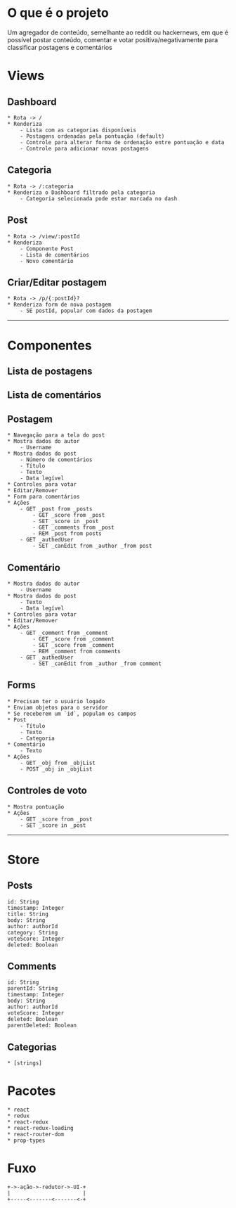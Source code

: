 # O que é o projeto

Um agregador de conteúdo, semelhante ao reddit ou hackernews, em que é possível postar conteúdo, comentar e votar positiva/negativamente para classificar postagens e comentários

# Views

## Dashboard
	* Rota -> /
	* Renderiza
		- Lista com as categorias disponíveis
		- Postagens ordenadas pela pontuação (default)
		- Controle para alterar forma de ordenação entre pontuação e data
		- Controle para adicionar novas postagens

## Categoria
	* Rota -> /:categoria
	* Renderiza o Dashboard filtrado pela categoria
		- Categoria selecionada pode estar marcada no dash

## Post
	* Rota -> /view/:postId
	* Renderiza
		- Componente Post
		- Lista de comentários
		- Novo comentário

## Criar/Editar postagem
	* Rota -> /p/{:postId}?
	* Renderiza form de nova postagem
		- SE postId, popular com dados da postagem

--------------------------------------------------

# Componentes

## Lista de postagens

## Lista de comentários

## Postagem
	* Navegação para a tela do post
	* Mostra dados do autor
		- Username
	* Mostra dados do post
		- Número de comentários
		- Título
		- Texto
		- Data legível
	* Controles para votar
	* Editar/Remover
	* Form para comentários
	* Ações
		- GET _post from _posts
			- GET _score from _post
			- SET _score in _post
			- GET _comments from _post
			- REM _post from posts
		- GET _authedUser
			- SET _canEdit from _author _from post

## Comentário
	* Mostra dados do autor
		- Username
	* Mostra dados do post
		- Texto
		- Data legível
	* Controles para votar
	* Editar/Remover
	* Ações
		- GET _comment from _comment
			- GET _score from _comment
			- SET _score from _comment
			- REM _comment from comments
		- GET _authedUser
			- SET _canEdit from _author _from comment

## Forms
	* Precisam ter o usuário logado
	* Enviam objetos para o servidor
	* Se receberem um `id`, populam os campos
	* Post
		- Título
		- Texto
		- Categoria
	* Comentário
		- Texto
	* Ações
		- GET _obj from _objList
		- POST _obj in _objList

## Controles de voto
	* Mostra pontuação
	* Ações
		- GET _score from _post
		- SET _score in _post

--------------------------------------------------

# Store

## Posts
	id: String
	timestamp: Integer
	title: String
	body: String
	author: authorId
	category: String
	voteScore: Integer
	deleted: Boolean

## Comments
	id: String
	parentId: String
	timestamp: Integer
	body: String
	author: authorId
	voteScore: Integer
	deleted: Boolean
	parentDeleted: Boolean

## Categorias
	* [strings]

# Pacotes

	* react
	* redux
	* react-redux
	* react-redux-loading
	* react-router-dom
	* prop-types

# Fuxo

	+->-ação->-redutor->-UI-+
	|                       |
	+-----<-------<-------<-+
